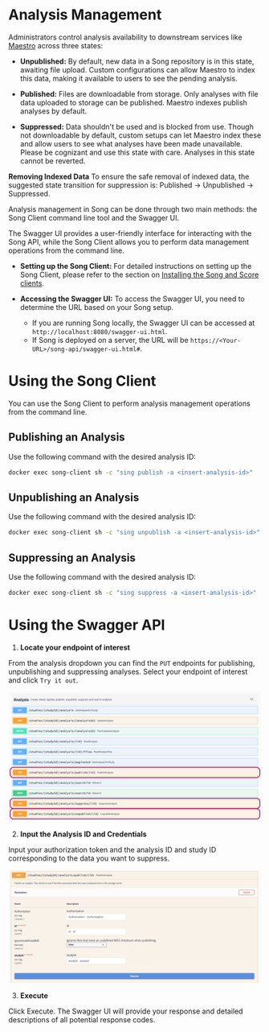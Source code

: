 # Analysis Management

Administrators control analysis availability to downstream services like <a href="https://www.overture.bio/documentation/maestro/" target="_blank" rel="noopener noreferrer">Maestro</a> across three states:

- **Unpublished:** By default, new data in a Song repository is in this state, awaiting file upload. Custom configurations can allow Maestro to index this data, making it available to users to see the pending analysis.

- **Published:** Files are downloadable from storage. Only analyses with file data uploaded to storage can be published. Maestro indexes publish analyses by default.

- **Suppressed:** Data shouldn't be used and is blocked from use. Though not downloadable by default, custom setups can let Maestro index these and allow users to see what analyses have been made unavailable. Please be cognizant and use this state with care. Analyses in this state cannot be reverted.

**Removing Indexed Data** To ensure the safe removal of indexed data, the suggested state transition for suppression is: Published → Unpublished → Suppressed.

Analysis management in Song can be done through two main methods: the Song Client command line tool and the Swagger UI. 

The Swagger UI provides a user-friendly interface for interacting with the Song API, while the Song Client allows you to perform data management operations from the command line.

- **Setting up the Song Client:** For detailed instructions on setting up the Song Client, please refer to the section on <a href="/documentation/song/user/submit/#installing-the-song-client" target="_blank" rel="noopener noreferrer">Installing the Song and Score clients</a>.

- **Accessing the Swagger UI:** To access the Swagger UI, you need to determine the URL based on your Song setup. 

  - If you are running Song locally, the Swagger UI can be accessed at `http://localhost:8080/swagger-ui.html`. 
  - If Song is deployed on a server, the URL will be `https://<Your-URL>/song-api/swagger-ui.html#`.

# Using the Song Client

You can use the Song Client to perform analysis management operations from the command line.

## Publishing an Analysis 

Use the following command with the desired analysis ID:

```bash
docker exec song-client sh -c "sing publish -a <insert-analysis-id>"
```

## Unpublishing an Analysis 

Use the following command with the desired analysis ID:

```bash
docker exec song-client sh -c "sing unpublish -a <insert-analysis-id>"
```

## Suppressing an Analysis 

Use the following command with the desired analysis ID:

```bash
docker exec song-client sh -c "sing suppress -a <insert-analysis-id>"
```
 
# Using the Swagger API 

1. **Locate your endpoint of interest**

From the analysis dropdown you can find the `PUT` endpoints for publishing, unpublishing and suppressing analyses. Select your endpoint of interest and click `Try it out`.

![Entity](../assets/swagger_analysis_endpoints.png 'analysis endpoints')

2. **Input the Analysis ID and Credentials** 

Input your authorization token  and the analysis ID and study ID corresponding to the data you want to suppress.

![Entity](../assets/swagger-publishid.png 'publish endpoint')

3. **Execute** 

Click Execute. The Swagger UI will provide your response and detailed descriptions of all potential response codes.

